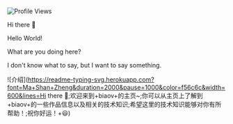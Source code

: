 #

![Profile Views](https://komarev.com/ghpvc/?username=biaov2017&label=Profile%20Views)

Hi there 👋

Hello World!

What are you doing here?

I don't know what to say, but I want to say something.

![介绍](https://readme-typing-svg.herokuapp.com?font=Ma+Shan+Zheng&duration=2000&pause=1000&color=f56c6c&width=600&lines=Hi there 👋;欢迎来到+biaov+的主页~;你可以从主页上了解到+biaov+的一些作品信息以及相关的技术知识;希望这里的技术知识能够对你有所帮助！;祝你好运！+😃)
